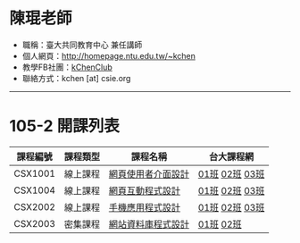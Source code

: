 # 陳琨老師

* 職稱：臺大共同教育中心 兼任講師
* 個人網頁：http://homepage.ntu.edu.tw/~kchen
* 教學FB社團：[kChenClub](https://www.facebook.com/groups/kchen.club/)
* 聯絡方式：kchen [at] csie.org

---

# 105-2 開課列表

| 課程編號 | 課程類型 | 課程名稱 | 台大課程網 |
| :---: | :---: | --- | --- |
| CSX1001 | 線上課程 | [網頁使用者介面設計](CSX1001.md) | [01班](https://nol.ntu.edu.tw/nol/coursesearch/print_table.php?course_id=H03%2001010&class=01&dpt_code=H020&ser_no=82451&semester=105-2&lang=CH) [02班](https://nol.ntu.edu.tw/nol/coursesearch/print_table.php?course_id=H03%2001010&class=02&dpt_code=H020&ser_no=56518&semester=105-2&lang=CH) [03班](https://nol.ntu.edu.tw/nol/coursesearch/print_table.php?course_id=H03%2001010&class=03&dpt_code=H020&ser_no=65468&semester=105-2&lang=CH) |
| CSX1004 | 線上課程 | [網頁互動程式設計](CSX1004.md) | [01班](https://nol.ntu.edu.tw/nol/coursesearch/print_table.php?course_id=H03%2001040&class=01&dpt_code=H020&ser_no=28044&semester=105-2&lang=CH) [02班](https://nol.ntu.edu.tw/nol/coursesearch/print_table.php?course_id=H03%2001040&class=02&dpt_code=H020&ser_no=81574&semester=105-2&lang=CH) [03班](https://nol.ntu.edu.tw/nol/coursesearch/print_table.php?course_id=H03%2001040&class=03&dpt_code=H020&ser_no=82615&semester=105-2&lang=CH) |
| CSX2002 | 線上課程 | [手機應用程式設計](CSX2002.md) | [01班](https://nol.ntu.edu.tw/nol/coursesearch/print_table.php?course_id=H03%2002020&class=01&dpt_code=H020&ser_no=77932&semester=105-2&lang=CH) [02班](https://nol.ntu.edu.tw/nol/coursesearch/print_table.php?course_id=H03%2002020&class=02&dpt_code=H020&ser_no=78245&semester=105-2&lang=CH) [03班](https://nol.ntu.edu.tw/nol/coursesearch/print_table.php?course_id=H03%2002020&class=03&dpt_code=H020&ser_no=37112&semester=105-2&lang=CH) |
| CSX2003 | 密集課程 | [網站資料庫程式設計](CSX2003.md) | [01班](https://nol.ntu.edu.tw/nol/coursesearch/print_table.php?course_id=H03%2002030&class=01&dpt_code=H020&ser_no=74472&semester=105-2&lang=CH) [02班](https://nol.ntu.edu.tw/nol/coursesearch/print_table.php?course_id=H03%2002030&class=02&dpt_code=H020&ser_no=34437&semester=105-2&lang=CH) |



